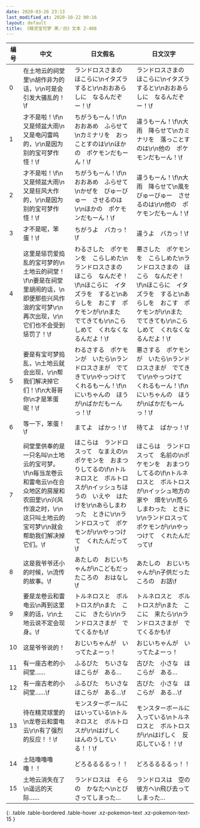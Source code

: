```yaml
---
date: 2020-03-26 23:13
last_modified_at: 2020-10-22 00:16
layout: default
title: 《精灵宝可梦 黑／白》文本 2-408
---
```

| 编号 | 中文 | 日文假名 | 日文汉字 |
| ---- | ---- | ---- | --- |
| 0 | 在土地云的祠堂里\n胡作非为的话，\r\n可是会引发大骚乱的！\f | ランドロスさまの　ほこらに\nイタズラ　すると\r\nおおあらしに　なるんだぞー！\f | ランドロスさまの　ほこらに\nイタズラ　すると\r\nおおあらしに　なるんだぞー！\f |
| 1 | 才不是啦！\f\n又是倾盆大雨\n又是电闪雷鸣的，\r\n是因为别的宝可梦作怪！\f | ちがうもーん！\f\nおおあめ　ふらせて\nカミナリを　おっことすのは\r\nほかの　ポケモンだもーん！\f | 違うもーん！\f\n大雨　降らせて\nカミナリを　落っことすのは\r\n他の　ポケモンだもーん！\f |
| 2 | 才不是啦！\f\n又是倾盆大雨\n又是狂风大作的，\r\n是因为别的宝可梦作怪！\f | ちがうもーん！\f\nおおあめ　ふらせて\nかぜを　びゅーびゅー　させるのは\r\nほかの　ポケモンだもーん！\f | 違うもーん！\f\n大雨　降らせて\n風を　びゅーびゅー　させるのは\r\n他の　ポケモンだもーん！\f |
| 3 | 才不是呢，笨蛋！\f | ちがうよ　バカっ！\f | 違うよ　バカっ！\f |
| 4 | 这里是惩罚爱捣乱的宝可梦的\n土地云的祠堂！\f\n要是在祠堂里胡闹的话，\n即便那些兴风作浪的宝可梦\r\n再次出现，\r\n它们也不会受到惩罚了！\f | わるさした　ポケモンを　こらしめた\nランドロスさまの　ほこら　なんだぞ！\f\nほこらに　イタズラを　すると\nあらしを　おこす　ポケモンが\r\nまた　でてきても\r\nこらしめて　くれなくなるんだよ！\f | 悪さした　ポケモンを　こらしめた\nランドロスさまの　ほこら　なんだぞ！\f\nほこらに　イタズラを　すると\nあらしを　おこす　ポケモンが\r\nまた　でてきても\r\nこらしめて　くれなくなるんだよ！\f |
| 5 | 要是有宝可梦捣乱，\n土地云就会出现，\r\n帮我们解决掉它们！\f\n大哥哥你\n才是笨蛋呢！\f | わるさする　ポケモンが　いたら\nランドロスさまが　でてきて\r\nやっつけて　くれるもーん！\f\nにいちゃんの　ほうが\nばかだもーんっ！\f | 悪さする　ポケモンが　いたら\nランドロスさまが　でてきて\r\nやっつけて　くれるもーん！\f\nにいちゃんの　ほうが\nばかだもーんっ！\f |
| 6 | 等一下，笨蛋！\f | まてよ　ばかっ！\f | 待てよ　ばかっ！\f |
| 7 | 祠堂里供奉的是一只名叫\n土地云的宝可梦。\f\n每当龙卷云和雷电云\n在合众地区的房屋和农田里\r\n兴风作浪之时，\r\n这只叫土地云的宝可梦\r\n就会帮助我们解决掉它们。\f | ほこらは　ランドロスって　なまえの\nポケモンを　おまつりしてるの\f\nトルネロスと　ボルトロスが\nイッシュちほうの　いえや　はたけを\r\nあらしまわった　ときに\r\nランドロスって　ポケモンが\r\nやっつけて　くれたんだって\f | ほこらは　ランドロスって　名前の\nポケモンを　おまつりしてるの\f\nトルネロスと　ボルトロスが\nイッシュ地方の　家や　畑を\r\n荒らしまわった　ときに\r\nランドロスって　ポケモンが\r\nやっつけて　くれたんだって\f |
| 8 | 这是我爷爷还小的时候，\n流传的故事。\f | あたしの　おじいちゃんが\nこどもだったころの　おはなし\f | あたしの　おじいちゃんが\n子供だったころの　お話\f |
| 9 | 要是龙卷云和雷电云\n再到这里来的话，\r\n土地云说不定会现身。\f | トルネロスと　ボルトロスが\nまた　ここに　きたら\r\nランドロスさまが　でてくるかも\f | トルネロスと　ボルトロスが\nまた　ここに　来たら\r\nランドロスさまが　でてくるかも\f |
| 10 | 这是爷爷说的！ | おじいちゃんが　いってたよーっ！ | おじいちゃんが　いってたよーっ！ |
| 11 | 有一座古老的小祠堂…… | ふるびた　ちいさな　ほこらが　ある… | 古びた　小さな　ほこらが　ある… |
| 12 | 有一座古老的小祠堂……\f | ふるびた　ちいさな　ほこらが　ある…\f | 古びた　小さな　ほこらが　ある…\f |
| 13 | 待在精灵球里的\n龙卷云和雷电云\r\n有了强烈的反应！！\f | モンスターボールに　はいっている\nトルネロスと　ボルトロスが\r\nはげしく　はんのうしている！！\f | モンスターボールに　入っている\nトルネロスと　ボルトロスが\r\nはげしく　反応している！！\f |
| 14 | 土陆噜噜噜噜！！ | どろるるるるっ！！ | どろるるるるっ！！ |
| 15 | 土地云消失在了\n遥远的天际…… | ランドロスは　そらの　かなたへ\nとびさってしまった… | ランドロスは　空の　彼方へ\n飛び去ってしまった… |
{: .table .table-bordered .table-hover .xz-pokemon-text .xz-pokemon-text-15 }